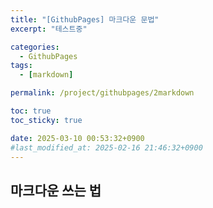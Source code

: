 ```yaml
---
title: "[GithubPages] 마크다운 문법"
excerpt: "테스트중"

categories:
  - GithubPages
tags:
  - [markdown]

permalink: /project/githubpages/2markdown

toc: true
toc_sticky: true

date: 2025-03-10 00:53:32+0900
#last_modified_at: 2025-02-16 21:46:32+0900
---
```

 
## 마크다운 쓰는 법